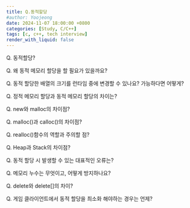 ```yaml
---
title: Q.동적할당
#author: Yoojeong
date: 2024-11-07 18:00:00 +0800
categories: [Study, C/C++]
tags: [c, c++, tech interview]
render_with_liquid: false
---
```



Q. 동적할당?  

Q. 왜 동적 메모리 할당을 할 필요가 있을까요?  

Q. 동적 할당한 배열의 크기를 런타임 중에 변경할 수 있나요? 가능하다면 어떻게?  

Q. 정적 메모리 할당과 동적 메모리 할당의 차이는?  

Q. new와 malloc의 차이점?  

Q. malloc()과 calloc()의 차이점?    

Q. realloc()함수의 역할과 주의할 점? 

Q. Heap과 Stack의 차이점?  

Q. 동적 할당 시 발생할 수 있는 대표적인 오류는?    

Q. 메모리 누수는 무엇이고, 어떻게 방지하나요?    

Q. delete와 delete[]의 차이?    

Q. 게임 클라이언트에서 동적 할당을 최소화 해야하는 경우는 언제?  